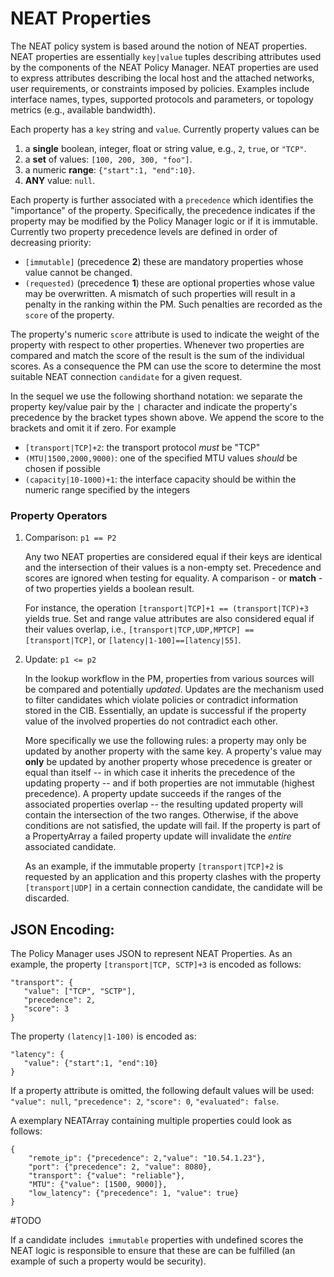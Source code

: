 # NEAT Properties

The NEAT policy system is based around the notion of NEAT properties. NEAT properties are essentially `key|value` tuples describing attributes used by the components of the NEAT Policy Manager. NEAT properties are used to express attributes describing the local host and the attached networks, user requirements, or constraints imposed by policies. Examples include interface names, types, supported protocols and parameters, or topology metrics (e.g., available bandwidth).

Each property has a `key` string and `value`. Currently property values can be

  1. a **single** boolean, integer, float or string value, e.g., `2`, `true`, or `"TCP"`. 
  2. a **set** of values: `[100, 200, 300, "foo"]`. 
  3. a numeric **range**: `{"start":1, "end":10}`.
  4. **ANY** value: `null`.

Each property is further associated with a `precedence` which identifies the "importance" of the property. Specifically, the precedence indicates if the property may be modified by the Policy Manager logic or if it is immutable. Currently two property precedence levels are defined in order of decreasing priority:

+ `[immutable]` (precedence **2**) these are mandatory properties whose value cannot be changed.
+ `(requested)` (precedence **1**) these are optional properties whose value may be overwritten. A mismatch of such properties will result in a penalty in the ranking within the PM. Such penalties are recorded as the `score` of the property.

The property's numeric `score` attribute is used to indicate the weight of the property with respect to other properties. Whenever two properties are compared and match the score of the result is the sum of the individual scores. As a consequence the PM can use the score to determine the most suitable NEAT connection `candidate` for a given request.

In the sequel we use the following shorthand notation: we separate the property key/value pair by the `|` character and indicate the property's precedence by the bracket types shown above. We append the score to the brackets and omit it if zero. For example

+  `[transport|TCP]+2`: the transport protocol *must* be "TCP"
+   `(MTU|1500,2000,9000)`: one of the specified MTU values *should* be chosen if possible
+   `(capacity|10-1000)+1`: the interface capacity should be within the numeric range specified by the integers

### Property Operators

1. Comparison: `p1 == P2`
    
    Any two NEAT properties are considered equal if their keys are identical and the intersection of their values is a non-empty set. Precedence and scores are ignored when testing for equality. A comparison - or **match** - of two properties yields a boolean result. 

    For instance, the operation `[transport|TCP]+1 == (transport|TCP)+3` yields true. Set and range value attributes are also considered equal if their values overlap, i.e., `[transport|TCP,UDP,MPTCP] == [transport|TCP]`, or `[latency|1-100]==[latency|55]`.


2. Update: `p1 <= p2`

    In the lookup workflow in the PM, properties from various sources will be compared and potentially *updated*. Updates are the mechanism used to filter candidates which violate policies or contradict information stored in the CIB. Essentially, an update is successful if the property value of the involved properties do not contradict each other.     
    
    More specifically we use the following rules: a property may only be updated by another property with the same key. A property's value may **only** be updated by another property whose precedence is greater or equal than itself -- in which case it inherits the precedence of the updating property -- and if both properties are not immutable (highest precedence). A property update succeeds if the ranges of the associated properties overlap -- the resulting updated property will contain the intersection of the two ranges. Otherwise, if the above conditions are not satisfied, the update will fail. If the property is part of a PropertyArray a failed property update will invalidate the *entire* associated candidate. 

    As an example, if the immutable property `[transport|TCP]+2` is requested by an application and this property clashes with the property `[transport|UDP]` in a certain connection candidate, the candidate will be discarded.

  


## JSON Encoding:

The Policy Manager uses JSON to represent NEAT Properties. As an example, the property `[transport|TCP, SCTP]+3` is encoded as follows:

    "transport": {
       "value": ["TCP", "SCTP"],
       "precedence": 2,
       "score": 3
    }

The property `(latency|1-100)` is encoded as:

    "latency": {
       "value": {"start":1, "end":10}
    }

If a property attribute is omitted, the following default values will be used: `"value": null`, `"precedence": 2`, `"score": 0`, `"evaluated": false`.

A exemplary NEATArray containing multiple properties could look as follows:

```
{
    "remote_ip": {"precedence": 2,"value": "10.54.1.23"}, 
    "port": {"precedence": 2, "value": 8080}, 
    "transport": {"value": "reliable"}, 
    "MTU": {"value": [1500, 9000]}, 
    "low_latency": {"precedence": 1, "value": true}
}
```

#TODO

If a candidate includes` immutable` properties with undefined scores the NEAT logic is responsible to ensure that these are can be fulfilled (an example of such a property would be security).

